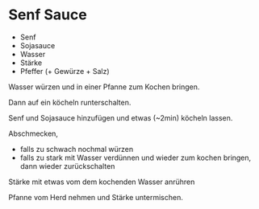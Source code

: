 # Senf Sauce

* Senf
* Sojasauce
* Wasser
* Stärke
* Pfeffer (+ Gewürze +  Salz)

Wasser würzen und in einer Pfanne zum Kochen bringen.

Dann auf ein köcheln runterschalten.

Senf und Sojasauce hinzufügen und etwas (~2min) köcheln lassen.

Abschmecken, 
  * falls zu schwach nochmal würzen
  * falls zu stark mit Wasser verdünnen und wieder zum kochen bringen, dann wieder zurückschalten

Stärke mit etwas vom dem kochenden Wasser anrühren

Pfanne vom Herd nehmen und Stärke untermischen.
